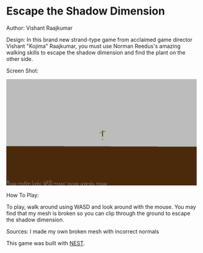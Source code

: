 # Escape the Shadow Dimension

Author: Vishant Raajkumar

Design: In this brand new strand-type game from acclaimed game director Vishant "Kojima" Raajkumar, you must use Norman Reedus's
amazing walking skills to escape the shadow dimension and find the plant on the other side.

Screen Shot:

![Screen Shot](screenshot.png)

How To Play:

To play, walk around using WASD and look around with the mouse. You may find that my mesh is broken so you can clip through the ground to escape the shadow dimension.

Sources: I made my own broken mesh with incorrect normals

This game was built with [NEST](NEST.md).

